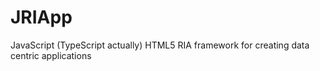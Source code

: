 # JRIApp
JavaScript (TypeScript actually) HTML5 RIA framework for creating data centric applications
